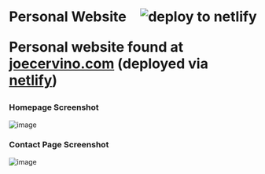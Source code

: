 <h1> Personal Website
<a href="https://app.netlify.com/start/deploy?repository=https://github.com/netlify-labs/netlify-functions-express">
  <img align="right" src="https://www.netlify.com/img/deploy/button.svg" class="deploy-button" alt="deploy to netlify">
</a>

Personal website found at [joecervino.com](http://joecervino.com) (deployed via [netlify](https://www.netlify.com/))

### Homepage Screenshot
![image](https://user-images.githubusercontent.com/34110958/60928558-ed742600-a27b-11e9-8a84-e4521d0dbab3.png)

### Contact Page Screenshot
![image](https://user-images.githubusercontent.com/34110958/60928610-185e7a00-a27c-11e9-85aa-8f7d4015429a.png)
